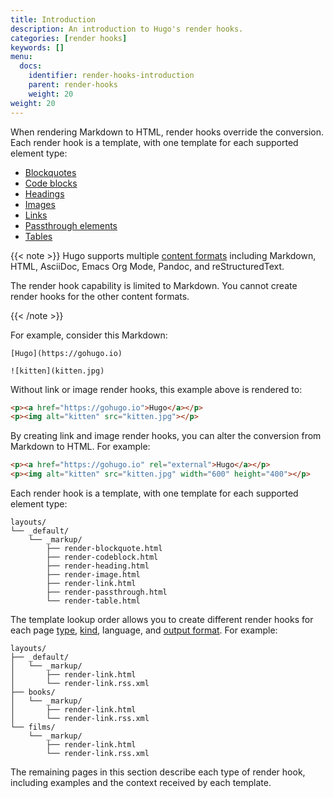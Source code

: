 ```yaml
---
title: Introduction
description: An introduction to Hugo's render hooks.
categories: [render hooks]
keywords: []
menu:
  docs:
    identifier: render-hooks-introduction
    parent: render-hooks
    weight: 20
weight: 20
---
```


When rendering Markdown to HTML, render hooks override the conversion. Each render hook is a template, with one template for each supported element type:

- [Blockquotes](/render-hooks/blockquotes)
- [Code blocks](/render-hooks/code-blocks)
- [Headings](/render-hooks/headings)
- [Images](/render-hooks/images)
- [Links](/render-hooks/links)
- [Passthrough elements](/render-hooks/passthrough)
- [Tables](/render-hooks/tables)

{{< note >}}
Hugo supports multiple [content formats] including Markdown, HTML, AsciiDoc, Emacs Org Mode, Pandoc, and reStructuredText.

The render hook capability is limited to Markdown. You cannot create render hooks for the other content formats.

[content formats]: /content-management/formats/
{{< /note >}}

For example, consider this Markdown:

```text
[Hugo](https://gohugo.io)

![kitten](kitten.jpg)
```

Without link or image render hooks, this example above is rendered to:

```html
<p><a href="https://gohugo.io">Hugo</a></p>
<p><img alt="kitten" src="kitten.jpg"></p>
```

By creating link and image render hooks, you can alter the conversion from Markdown to HTML. For example:

```html
<p><a href="https://gohugo.io" rel="external">Hugo</a></p>
<p><img alt="kitten" src="kitten.jpg" width="600" height="400"></p>
```

Each render hook is a template, with one template for each supported element type:

```text
layouts/
└── _default/
    └── _markup/
        ├── render-blockquote.html
        ├── render-codeblock.html
        ├── render-heading.html
        ├── render-image.html
        ├── render-link.html
        ├── render-passthrough.html
        └── render-table.html
```

The template lookup order allows you to create different render hooks for each page [type](g), [kind](g), language, and [output format](g). For example:

```text
layouts/
├── _default/
│   └── _markup/
│       ├── render-link.html
│       └── render-link.rss.xml
├── books/
│   └── _markup/
│       ├── render-link.html
│       └── render-link.rss.xml
└── films/
    └── _markup/
        ├── render-link.html
        └── render-link.rss.xml
```

The remaining pages in this section describe each type of render hook, including examples and the context received by each template.
